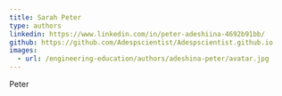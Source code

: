 ```yaml
---
title: Sarah Peter
type: authors
linkedin: https://www.linkedin.com/in/peter-adeshiina-4692b91bb/
github: https://github.com/Adespscientist/Adespscientist.github.io
images:
  - url: /engineering-education/authors/adeshina-peter/avatar.jpg 
---
```


Peter